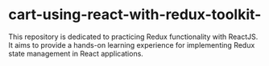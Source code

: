# cart-using-react-with-redux-toolkit-
This repository is dedicated to practicing Redux functionality with ReactJS. It aims to provide a hands-on learning experience for implementing Redux state management in React applications.
